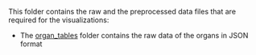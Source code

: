 This folder contains the raw and the preprocessed data files that are required for the visualizations:
 * The [organ_tables](./organ_tables) folder contains the raw data of the organs in JSON format
